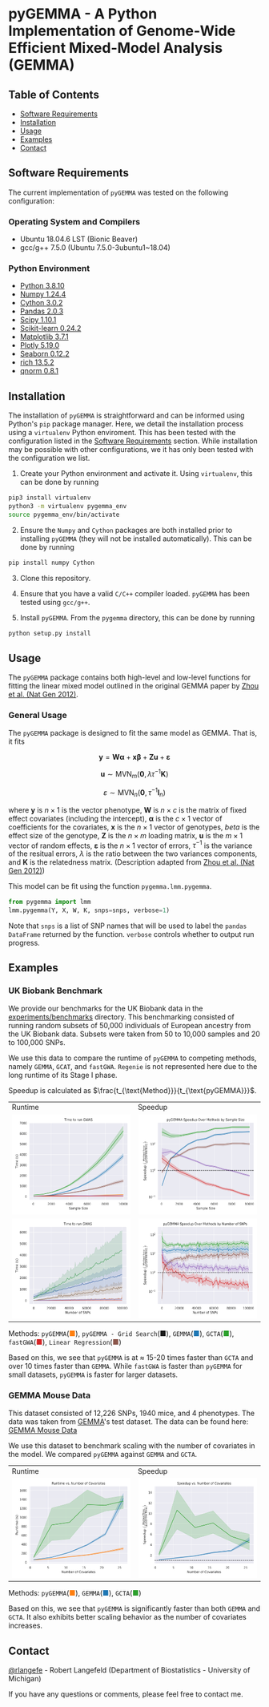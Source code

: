 # pyGEMMA - A Python Implementation of Genome-Wide Efficient Mixed-Model Analysis (GEMMA)

## Table of Contents

- [Software Requirements](#software-requirements)
- [Installation](#installation)
- [Usage](#usage)
- [Examples](#examples)
- [Contact](#contact)

## Software Requirements
The current implementation of `pyGEMMA` was tested on the following configuration:

### Operating System and Compilers
- Ubuntu 18.04.6 LST (Bionic Beaver)
- gcc/g++ 7.5.0 (Ubuntu 7.5.0-3ubuntu1~18.04)

### Python Environment
- [Python 3.8.10](https://www.python.org/)
- [Numpy 1.24.4](https://numpy.org/)
- [Cython 3.0.2](https://cython.org/)
- [Pandas 2.0.3](https://pandas.pydata.org/)
- [Scipy 1.10.1](https://scipy.org/)
- [Scikit-learn 0.24.2](https://scikit-learn.org/stable/)
- [Matplotlib 3.7.1](https://matplotlib.org/)
- [Plotly 5.19.0](https://plotly.com/)
- [Seaborn 0.12.2](https://seaborn.pydata.org/)
- [rich 13.5.2](https://github.com/Textualize/rich)
- [qnorm 0.8.1](https://github.com/Maarten-vd-Sande/qnorm)

## Installation
The installation of `pyGEMMA` is straightforward and can be informed using Python's `pip` package manager. Here, we detail the installation process using a `virtualenv` Python enviroment. This has been tested with the configuration listed in the [Software Requirements](#software-requirements) section. While installation may be possible with other configurations, we it has only been tested with the configuration we list.

1. Create your Python environment and activate it. Using `virtualenv`, this can be done by running
```bash
pip3 install virtualenv
python3 -m virtualenv pygemma_env
source pygemma_env/bin/activate
```

2. Ensure the `Numpy` and `Cython` packages are both installed prior to installing `pyGEMMA` (they will not be installed automatically). This can be done by running 
```bash
pip install numpy Cython
```

3. Clone this repository.
4. Ensure that you have a valid `C/C++` compiler loaded. `pyGEMMA` has been tested using `gcc/g++`.

5. Install `pyGEMMA`. From the `pygemma` directory, this can be done by running 
```bash
python setup.py install
```



## Usage
The `pyGEMMA` package contains both high-level and low-level functions for fitting the linear mixed model outlined in the original GEMMA paper by [Zhou et al. (Nat Gen 2012)](https://www.nature.com/articles/ng.2310).

### General Usage
The `pyGEMMA` package is designed to fit the same model as GEMMA. That is, it fits

$$
\mathbf{y} = \mathbf{W} \mathbf{\alpha} + \mathbf{x} \mathbf{\beta} + \mathbf{Z} \mathbf{u} + \mathbf{\varepsilon}
$$

$$
\mathbf{u} \sim \mathcal{\text{MVN}}_{m}(\mathbf{0}, \lambda \tau^{-1} \mathbf{K})
$$

$$
\varepsilon \sim \mathcal{\text{MVN}}_{n}(\mathbf{0}, \tau^{-1} \mathbf{I}_{n})
$$

where $\mathbf{y}$  is $n \times 1$ is the vector phenotype, $\mathbf{W}$ is $n \times c$ is the matrix of fixed effect covariates (including the intercept), $\mathbf{\alpha}$ is the $c \times 1$ vector of coefficients for the covariates, $\mathbf{x}$ is the $n \times 1$ vector of genotypes, $beta$ is the effect size of the genotype, $\mathbf{Z}$ is the $n \times m$ loading matrix, $\mathbf{u}$ is the $m \times 1$ vector of random effects, $\mathbf{\varepsilon}$ is the $n \times 1$ vector of errors, $\tau^{-1}$ is the variance of the resitual errors, $\lambda$ is the ratio between the two variances components, and $\mathbf{K}$ is the relatedness matrix. (Description adapted from [Zhou et al. (Nat Gen 2012)](https://www.nature.com/articles/ng.2310))

This model can be fit using the function `pygemma.lmm.pygemma`.
```python
from pygemma import lmm
lmm.pygemma(Y, X, W, K, snps=snps, verbose=1)
```

Note that `snps` is a list of SNP names that will be used to label the `pandas DataFrame` returned by the function. `verbose` controls whether to output run progress.

## Examples

### UK Biobank Benchmark
We provide our benchmarks for the UK Biobank data in the [experiments/benchmarks](https://github.com/rlangefe/pygemma/tree/main/experiments/benchmarks) directory. This benchmarking consisted of running random subsets of 50,000 individuals of European ancestry from the UK Biobank data. Subsets were taken from 50 to 10,000 samples and 20 to 100,000 SNPs.

We use this data to compare the runtime of `pyGEMMA` to competing methods, namely `GEMMA`, `GCAT`, and `fastGWA`. `Regenie` is not represented here due to the long runtime of its Stage I phase.

Speedup is calculated as $\frac{t_{\text{Method}}}{t_{\text{pyGEMMA}}}$.

<table>
  <tr>
    <td>Runtime</td>
    <td>Speedup</td>
  </tr>
  <tr>
    <td> <img src="./experiments/benchmarks/benchmark_test/time_by_sample_size.png"  alt="Time by Sample Size" height = 200px ></td>
    <td><img src="./experiments/benchmarks/benchmark_test/speedup_sample_size.png" alt="Speedup by Sample Size" height = 200px></td>
   </tr> 
   <tr>
      <td><img src="./experiments/benchmarks/benchmark_test/time_by_snps.png" alt="Time by Number of SNPs" height = 200px></td>
      <td><img src="./experiments/benchmarks/benchmark_test/speedup_num_snps.png" alt="Speedup by Number of SNPs" height = 200px>
  </td>
  </tr>
</table>

Methods:
`pyGEMMA`(<span style="color:#ff7f0e">■</span>), `pyGEMMA - Grid Search`(<span style="#9467bd">■</span>), `GEMMA`(<span style="color:#1f77b4">■</span>), `GCTA`(<span style="color:#2ca02c">■</span>), `fastGWA`(<span style="color:#d62728">■</span>), `Linear Regression`(<span style="color:#8c564b">■</span>)

Based on this, we see that `pyGEMMA` is at $\approx$ 15-20 times faster than `GCTA` and over 10 times faster than `GEMMA`. While `fastGWA` is faster than `pyGEMMA` for small datasets, `pyGEMMA` is faster for larger datasets.

### GEMMA Mouse Data
This dataset consisted of 12,226 SNPs, 1940 mice, and 4 phenotypes. The data was taken from  [GEMMA](https://github.com/genetics-statistics/GEMMA)'s test dataset. The data can be found here: [GEMMA Mouse Data](https://github.com/genetics-statistics/GEMMA/tree/master/example)

We use this dataset to benchmark scaling with the number of covariates in the model. We compared `pyGEMMA` against `GEMMA` and `GCTA`.

<table>
  <tr>
    <td>Runtime</td>
    <td>Speedup</td>
  </tr>
  <tr>
    <td> <img src="./experiments/animal_gwas/benchmark_plots/runtime_vs_covars.png"  alt="Time by Sample Size" height = 200px ></td>
    <td><img src="./experiments/animal_gwas/benchmark_plots/speedup_vs_covars.png" alt="Speedup by Sample Size" height = 200px></td>
   </tr> 
</table>

Methods:
`pyGEMMA`(<span style="color:#ff7f0e">■</span>), `GEMMA`(<span style="color:#1f77b4">■</span>), `GCTA`(<span style="color:#2ca02c">■</span>)

Based on this, we see that `pyGEMMA` is significantly faster than both `GEMMA` and `GCTA`. It also exhibits better scaling behavior as the number of covariates increases.

<!-- ### Test Script
We provide a [test script](`https://github.com/rlangefe/pygemma/blob/main/tests/test_pygemma.py`) designed to test almost all basic functions and to run on three GWAS test cases (10,000 SNPs each). Before using the script, the paths for the data should be updated, as they are currently hardcoded (to be changed later). In our tests, this script took around 7.5 to 8 hours to run. Below, we show the Q-Q and Manhattan plots for the three test cases.

<table>
  <tr>
    <td> <img src="./graphics/tests/qq1.png"  alt="qq1" width = 360px height = 200px ></td>
    <td><img src="./graphics/tests/manhattan1.png" alt="manhattan1" width = 360px height = 200px></td>
   </tr> 
   <tr>
      <td><img src="./graphics/tests/qq2.png" alt="qq2" width = 360px height = 200px></td>
      <td><img src="./graphics/tests/manhattan2.png" alt="manhattan2" width = 360px height = 200px>
  </td>
  </tr>
  <tr>
      <td><img src="./graphics/tests/qq3.png" alt="qq3" width = 360px height = 200px></td>
      <td><img src="./graphics/tests/manhattan3.png" alt="manhattan3" width = 360px height = 200px>
  </td>
  </tr>
</table>

### 1000 Genomes Data
We provide a number of scripts to run eQTL analyses for over 7100 genes using data from 1000 Genomes. These scripts are provided [here](https://github.com/rlangefe/pygemma/tree/main/experiments/1000G).

The jobs may be launched by batching the [`run_pyGEMMA.sh`](https://github.com/rlangefe/pygemma/blob/main/experiments/1000G/run_pyGEMMA.sh) script. Note that all files in the directory should be examined and paths modified before running. The scripts were designed to run using the [SLURM](https://slurm.schedmd.com/) scheduler. -->

## Contact
[@rlangefe](https://github.com/rlangefe) - Robert Langefeld (Department of Biostatistics - University of Michigan)

If you have any questions or comments, please feel free to contact me.
